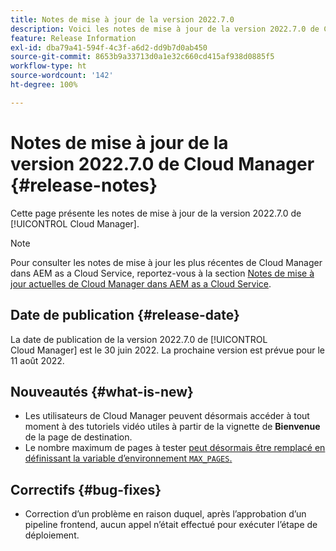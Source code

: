 ```yaml
---
title: Notes de mise à jour de la version 2022.7.0
description: Voici les notes de mise à jour de la version 2022.7.0 de Cloud Manager.
feature: Release Information
exl-id: dba79a41-594f-4c3f-a6d2-dd9b7d0ab450
source-git-commit: 8653b9a33713d0a1e32c660cd415af938d0885f5
workflow-type: ht
source-wordcount: '142'
ht-degree: 100%

---
```


# Notes de mise à jour de la version 2022.7.0 de Cloud Manager {#release-notes}

Cette page présente les notes de mise à jour de la version 2022.7.0 de [!UICONTROL Cloud Manager].

>[!NOTE]
>
>Pour consulter les notes de mise à jour les plus récentes de Cloud Manager dans AEM as a Cloud Service, reportez-vous à la section [Notes de mise à jour actuelles de Cloud Manager dans AEM as a Cloud Service](https://experienceleague.adobe.com/docs/experience-manager-cloud-service/content/implementing/using-cloud-manager/release-notes-cloud-manager/release-notes-cm-current.html?lang=fr).

## Date de publication {#release-date}

La date de publication de la version 2022.7.0 de [!UICONTROL Cloud Manager] est le 30 juin 2022. La prochaine version est prévue pour le 11 août 2022.

## Nouveautés {#what-is-new}

* Les utilisateurs de Cloud Manager peuvent désormais accéder à tout moment à des tutoriels vidéo utiles à partir de la vignette de **Bienvenue** de la page de destination.
* Le nombre maximum de pages à tester [peut désormais être remplacé en définissant la variable d’environnement `MAX_PAGES`.](/help/using/code-quality-testing.md#crawler)

## Correctifs {#bug-fixes}

* Correction d’un problème en raison duquel, après l’approbation d’un pipeline frontend, aucun appel n’était effectué pour exécuter l’étape de déploiement.
